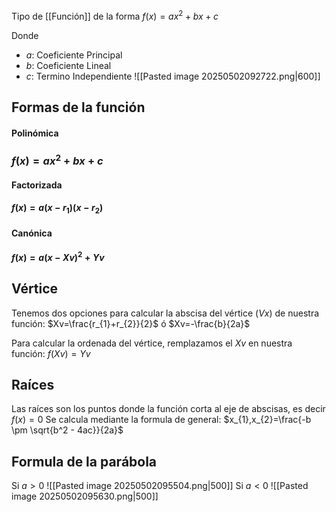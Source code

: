 Tipo de [[Función]] de la forma $f(x)=ax{^2+bx+c}$

Donde
- $a$: Coeficiente Principal
- $b$: Coeficiente Lineal
- $c$: Termino Independiente
![[Pasted image 20250502092722.png|600]]
## Formas de la función
 #### Polinómica 
 ### $f(x)=ax{^2+bx+c}$

 #### Factorizada
 #### $f(x)=a(x-r_{1})(x-r_{2})$

 #### Canónica
 #### $f(x)=a(x-Xv){^2}+Yv$

## Vértice
 Tenemos dos opciones para calcular la abscisa del vértice ($Vx$) de nuestra función:
 $Xv=\frac{r_{1}+r_{2}}{2}$ ó $Xv=-\frac{b}{2a}$

 Para calcular la ordenada del vértice, remplazamos el $Xv$ en nuestra función:
 $f(Xv)=Yv$

## Raíces
 Las raíces son los puntos donde la función corta al eje de abscisas, es decir $f(x)=0$
 Se calcula mediante la formula de general: $x_{1},x_{2}=\frac{-b \pm \sqrt{b^2 - 4ac}}{2a}$

## Formula de la parábola

 Si $a>0$
![[Pasted image 20250502095504.png|500]]
Si $a<0$
![[Pasted image 20250502095630.png|500]]
